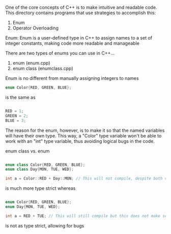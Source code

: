 One of the core concepts of C++ is to make intuitive and readable code. This directory contains programs that use strategies to accomplish this:
1. Enum
2. Operator Overloading

Enum: 
Enum is a user-defined type in C++ to assign names to a set of integer constants, making code more readable and manageable

There are two types of enums you can use in C++...

1. enum (enum.cpp)
2. enum class (enumclass.cpp)

Enum is no different from manually assigning integers to names



```cpp 
enum Color{RED, GREEN, BLUE};
```

is the same as 

```cpp 

RED = 1;
GREEN = 2;
BLUE = 3;

```

The reason for the enum, however, is to make it so that the named variables will have their own type. This way, a "Color" type variable won't be able to work with an "int" type variable, thus avoiding logical bugs in the code.

enum class vs. enum

```cpp 

enum class Color{RED, GREEN, BLUE};
enum class Day{MON, TUE, WED};

int a = Color::RED + Day::MON; // This will not compile, despite both values being integers

```

is much more type strict whereas 

```cpp 

enum Color{RED, GREEN, BLUE};
enum Day{MON, TUE, WED};

int a = RED + TUE; // This will still compile but this does not make sense to do (or you may not want to do this)

```

is not as type strict, allowing for bugs

